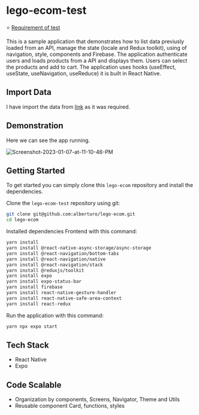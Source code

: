 # lego-ecom-test




:star: [Requirement of test](https://doc.clickup.com/3063428/p/h/2xfm4-25345/e3bf53053b8ebbc)

This is a sample application that demonstrates how to list data previusly loaded from an API, manage the state (locale and Redux toolkit), using of navigation, style, components and Firebase. The application authenticate users and loads products from a API and displays them. Users can select the products and add to cart. The application uses hooks (useEffect, useState, useNavigation, useReduce) it is built in React Native.



## Import Data
I have import the data from [link](https://documenter.getpostman.com/view/25149686/2s8Z73zWXA) as it was required.


## Demonstration


Here we can see the app running.

<img src="https://i.ibb.co/4djPbkt/Screenshot-2023-01-07-at-11-10-46-PM.png" alt="Screenshot-2023-01-07-at-11-10-46-PM" border="0">



## Getting Started
To get started  you can simply clone this `lego-ecom` repository and install the dependencies.

Clone the `lego-ecom-test` repository using git:

```bash
git clone git@github.com:alberturo/lego-ecom.git
cd lego-ecom
```

Installed dependencies Frontend with this command:
```bash
yarn install
yarn install @react-native-async-storage/async-storage
yarn install @react-navigation/bottom-tabs
yarn install @react-navigation/native
yarn install @react-navigation/stack
yarn install @reduxjs/toolkit
yarn install expo
yarn install expo-status-bar
yarn install firebase
yarn install react-native-gesture-handler
yarn install react-native-safe-area-context
yarn install react-redux

```


Run the application with this command:
```bash
yarn npx expo start

```

## Tech Stack
* React Native
* Expo

## Code Scalable
* Organization by components, Screens, Navigator, Theme and Utils
* Reusable component Card, functions, styles
